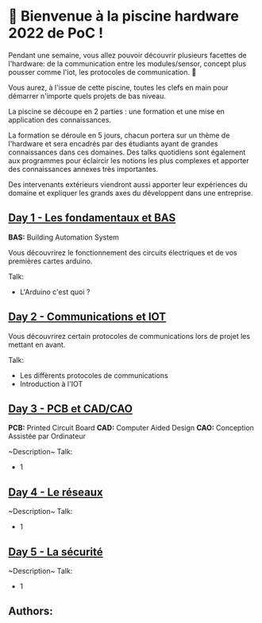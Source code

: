 # :wave: Bienvenue à la piscine hardware 2022 de PoC !

Pendant une semaine, vous allez pouvoir découvrir plusieurs facettes de l'hardware: de la communication entre les modules/sensor, concept plus pousser comme l'iot, les protocoles de communication. :rocket:

Vous aurez, à l'issue de cette piscine, toutes les clefs en main pour démarrer n'importe quels projets de bas niveau.

La piscine se découpe en 2 parties : une formation et une mise en application des connaissances.

La formation se déroule en 5 jours, chacun portera sur un thème de l'hardware et sera encadrés par des étudiants ayant de grandes connaissances dans ces domaines. Des talks quotidiens sont également aux programmes pour éclaircir les notions les plus complexes et apporter des connaissances annexes très importantes.

Des intervenants extérieurs viendront aussi apporter leur expériences du domaine et expliquer les grands axes du développent dans une entreprise.

## [Day 1 - Les fondamentaux et BAS](Day01/README.md)

**BAS:** Building Automation System

Vous découvrirez le fonctionnement des circuits électriques et de vos premières cartes arduino.

Talk:
- L'Arduino c'est quoi ?

## [Day 2 - Communications et IOT](Day02/README.md)

Vous découvrirez certain protocoles de communications lors de projet les mettant en avant.

Talk:
- Les diffèrents protocoles de communications
- Introduction à l'IOT

## [Day 3 - PCB et CAD/CAO]()

**PCB:** Printed Circuit Board
**CAD:** Computer Aided Design
**CAO:** Conception Assistée par Ordinateur

~Description~
Talk:
- 1

## [Day 4 - Le réseaux]()
~Description~
Talk:
- 1

## [Day 5 - La sécurité]()
~Description~
Talk:
- 1

## Authors:
